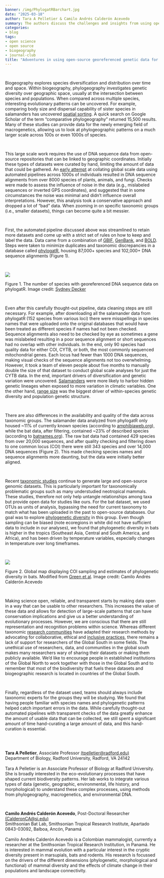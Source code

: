 ```yaml
---
banner: /img/PhylogatRBarchart.jpg 
date: "2025-03-18"  
author: Tara A Pelletier & Camilo Andrés Calderón Acevedo
summary: The authors discuss the challenges and insights from using open-source georeferenced genetic data for large-scale biogeography.
categories:
- blog
tags: 
- open science
- open source
- biogeography
- journal-club
title: "Adventures in using open-source georeferenced genetic data for large-scale biogeography" 
---
```


&nbsp;

Biogeography explores species diversification and distribution over time and space. Within biogeography, phylogeography investigates genetic diversity over geographic space, usually at the intersection between species and populations. When compared across multiple species, interesting evolutionary patterns can be uncovered. For example, comparing body size and dispersal capability of sister species in salamanders has uncovered [spatial sorting](https://onlinelibrary.wiley.com/doi/10.1111/jbi.12833). A quick search on Google Scholar of the term “comparative phylogeography” returned 15,500 results. Many of these studies can provide data for the newly emerging field of macrogenetics, allowing us to look at phylogeographic patterns on a much larger scale across 100s or even 1000s of species.  

&nbsp;  

This large scale work requires the use of DNA sequence data from open-source repositories that can be linked to geographic coordinates. Initially these types of datasets were curated by hand, limiting the amount of data that could be gathered. An [early attempt](https://royalsocietypublishing.org/doi/10.1098/rsbl.2017.0566) at collating global scale data using automated pipelines across 1000s of individuals resulted in DNA sequence alignments from over 8000 species of plants, animals, and fungi. Checks were made to assess the influence of noise in the data (e.g., mislabeled sequences or inverted GPS coordinates), and suggested that in some circumstances the noise was minimal and didn’t influence overall interpretations. However, this analysis took a conservative approach and dropped a lot of “bad” data. When zooming in on specific taxonomic groups (i.e., smaller datasets), things can become quite a bit messier.  

&nbsp;  
 
First, the automated pipeline discussed above was streamlined to retain more datasets and come up with a strict set of rules on how to keep and label the data. Data came from a combination of [GBIF](https://www.gbif.org/), [GenBank](https://www.ncbi.nlm.nih.gov/genbank/about/), and [BOLD](https://v4.boldsystems.org/). Steps were taken to minimize duplicates and taxonomic discrepancies in a database called [phylogatR](https://onlinelibrary.wiley.com/doi/10.1111/1755-0998.13673), housing 87,000+ species and 102,000+ DNA sequence alignments (Figure 1).  
 
&nbsp;  

![](/img/PhylogatRBarchart.jpg)

Figure 1. The number of species with georeferenced DNA sequence data on phylogatR. Image credit: [Sydney Decker](https://skdecker.wixsite.com/home/)  

&nbsp;  
 
Even after this carefully thought-out pipeline, data cleaning steps are still necessary. For example, after downloading all the salamander data from phylogatR (152 species from various loci) there were misspellings in species names that were uploaded onto the original databases that would have been treated as different species if names had not been checked. Sequence alignments also need to be checked by eye as sometimes a gene was mislabeled resulting in a poor sequence alignment or short sequences had no overlap with other individuals. In the end, only 90 species had quality data for either COI, CYTB, or both, the most commonly sequenced mitochondrial genes. Each locus had fewer than 1000 DNA sequences, making visual checks of the sequence alignments not too overwhelming. However, it took a team of eleven people about five months to manually double the size of that dataset to conduct global scale analyses for just the CYTB data. In the end, important drivers of diversification and genetic variation were uncovered. [Salamanders](https://doi.org/10.1371/journal.pone.0310932) were more likely to harbor hidden genetic lineages when exposed to more variation in climatic variables. One the other hand, [range size](https://www.biorxiv.org/content/10.1101/2025.01.24.634750v1) was the biggest driver of within-species genetic diversity and population genetic structure.  

&nbsp;  
 
There are also differences in the availability and quality of the data across taxonomic groups. The salamander data analyzed from phylogatR only housed ~11% of currently known species (according to [amphibiaweb.org](https://amphibiaweb.org/)), while the bat data, after filtering, contained ~23% of described species (according to [batnames.org](https://batnames.org/)). The raw bat data had contained 429 species from over 20,000 sequences, and after quality checking and filtering down to one common locus (COI) there were still 343 species and over 14,000 DNA sequences (Figure 2). This made checking species names and sequence alignments more daunting, but the data were initially better aligned.   

&nbsp;  
 
Recent [taxonomic studies](https://doi.org/10.1016/j.ympev.2021.107356) continue to generate large and open-source genomic datasets. This is particularly important for taxonomically problematic groups such as many understudied neotropical mammals. These studies, therefore not only help untangle relationships among taxa but provide open data for studies like ours. For the bat dataset, we used OTUs as units of analysis, bypassing the need for current taxonomy to match what has been uploaded in the past to open-source databases. Our goal was to explore [phylogenetic diversity](https://www.biorxiv.org/content/10.1101/2025.02.18.636314v1) in this group. Even though sampling can be biased (note ecoregions in white did not have sufficient data to include in our analyses), we found that phylogenetic diversity in bats is higher in the tropics (Southeast Asia, Central and South America, and Africa), and has been driven by temperature variables, especially changes in temperature over long timeframes.  

&nbsp;  

![](/img/PD_ecoregions109_Landscape_3298.6x1360.6px.jpg)

Figure 2. Global map displaying COI sampling and estimates of phylogenetic diversity in bats. Modified from [Green et al](https://www.biorxiv.org/content/10.1101/2025.02.18.636314v1). Image credit: Camilo Andrés Calderón Acevedo  

&nbsp;  
 
Making science open, reliable, and transparent starts by making data open in a way that can be usable to other researchers. This increases the value of these data and allows for detection of large-scale patterns that can have conservation implications and give us a better understanding of evolutionary processes. However, we are conscious that there are still representation and recognition problems within science. Whereas different taxonomic [research communities](https://zookeys.pensoft.net/article/109586/) have adapted their research methods by advocating for collaborative, ethical and [inclusive practices](https://doi.org/10.1098/rspb.2023.2840), there remains a lack of support for researchers of the Global South in some fields. The unethical use of researchers, data, and communities in the global south makes many researchers wary of sharing their datasets or making them publicly available. We’d like to encourage people in established institutions of the Global North to work together with those in the Global South and to remember that most of the biodiversity that fuels these datasets and biogeographic research is located in countries of the Global South.  

&nbsp;  
  
Finally, regardless of the dataset used, teams should always include taxonomic experts for the groups they will be studying. We found that having people familiar with species names and phylogenetic patterns helped catch important errors in the data. While carefully thought-out automated pipelines with transparent checks of the data greatly enhance the amount of usable data that can be collected, we still spent a significant amount of time hand-curating a large amount of data, and this hand-curation is essential.  

 
&nbsp;  
&nbsp;  

**Tara A Pelletier**, Associate Professor [(tpelletier@radford.edu)](mailto:tpelletier@radford.edu)  
Department of Biology, Radford University, Radford, VA 24142  
&nbsp;  
Tara A Pelletier is an Associate Professor of Biology at Radford University. She is broadly interested in the eco-evolutionary processes that have shaped current biodiversity patterns. Her lab works to integrate various types of data (genetic, geographic, environmental, life history, and morphological) to understand these complex processes, using methods from phylogeography, macrogenetics, and environmental DNA.  

&nbsp;   
  
**Camilo Andrés Calderón Acevedo**, Post-Doctoral Researcher [(CalderonCA@si.edu)](mailto:CalderonCA@si.edu)  
Smithsonian Bat Lab, Smithsonian Tropical Research Institute, Apartado 0843-03092, Balboa, Ancón, Panamá  
&nbsp;  
Camilo Andrés Calderón Acevedo is a Colombian mammalogist, currently a researcher at the Smithsonian Tropical Research Institution, in Panamá. He is interested in mammal evolution with a particular interest in the cryptic diversity present in marsupials, bats and rodents. His research is focussed on the drivers of the different dimensions (phylogenetic, morphological and functional) of mammal diversity and the effects of climate change in their populations and landscape connectivity.

